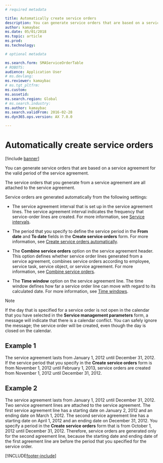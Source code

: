 ```yaml
---
# required metadata

title: Automatically create service orders  
description: You can generate service orders that are based on a service agreement for the valid period of the service agreement.
author: kamaybac
ms.date: 05/01/2018
ms.topic: article
ms.prod: 
ms.technology: 

# optional metadata

ms.search.form: SMAServiceOrderTable
# ROBOTS: 
audience: Application User
# ms.devlang: 
ms.reviewer: kamaybac
# ms.tgt_pltfrm: 
ms.custom: 
ms.assetid: 
ms.search.region: Global
# ms.search.industry: 
ms.author: kamaybac
ms.search.validFrom: 2016-02-28
ms.dyn365.ops.version: AX 7.0.0

---
```


# Automatically create service orders 

[!include [banner](../includes/banner.md)]


You can generate service orders that are based on a service agreement for the valid period of the service agreement.

The service orders that you generate from a service agreement are all attached to the service agreement.

Service orders are generated automatically from the following settings:

  - The service agreement interval that is set up in the service agreement lines. The service agreement interval indicates the frequency that service-order lines are created. For more information, see [Service intervals](service-intervals.md).

  - The period that you specify to define the service period in the **From date** and **To date** fields in the **Create service orders** form. For more information, see [Create service orders automatically](create-service-orders-automatically.md).

  - The **Combine service orders** option on the service agreement header. This option defines whether service order lines generated from a service agreement, combines service orders according to employee, service task, service object, or service agreement. For more information, see [Combine service orders](combine-service-orders.md).

  - The **Time window** option on the service agreement line. The time window defines how far a service order line can move with regard to its calculated date. For more information, see [Time windows](time-windows.md).


> [!NOTE]
> <P>If the day that is specified for a service order is not open in the calendar that you have selected in the <STRONG>Service management parameters</STRONG> form, a message will indicate that there is a calendar conflict. You can safely ignore the message; the service order will be created, even though the day is closed on the calendar.</P>

## Example 1

The service agreement lasts from January 1, 2012 until December 31, 2012. If the service period that you specify in the **Create service orders** form is from November 1, 2012 until February 1, 2013, service orders are created from November 1, 2012 until December 31, 2012.

## Example 2

The service agreement lasts from January 1, 2012 until December 31, 2012. Two service agreement lines are attached to the service agreement. The first service agreement line has a starting date on January 2, 2012 and an ending date on March 1, 2012. The second service agreement line has a starting date on April 1, 2012 and an ending date on December 31, 2012. You specify a period in the **Create service orders** form that is from October 1, 2012 until December 31, 2012. Therefore, service orders are generated only for the second agreement line, because the starting date and ending date of the first agreement line are before the period that you specified for the service order.

  




[!INCLUDE[footer-include](../../includes/footer-banner.md)]